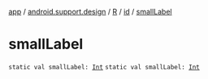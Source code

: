 [app](../../../index.md) / [android.support.design](../../index.md) / [R](../index.md) / [id](index.md) / [smallLabel](.)

# smallLabel

`static val smallLabel: `[`Int`](https://kotlinlang.org/api/latest/jvm/stdlib/kotlin/-int/index.html)
`static val smallLabel: `[`Int`](https://kotlinlang.org/api/latest/jvm/stdlib/kotlin/-int/index.html)